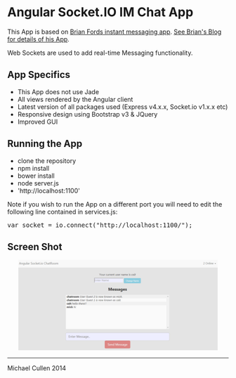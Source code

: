 # Angular Socket.IO IM Chat App

This App is based on [Brian Fords instant messaging app](https://github.com/btford/angular-socket-io-im).
[See Brian's Blog for details of his App](http://briantford.com/blog/angular-socket-io.html).

Web Sockets are used to add real-time Messaging functionality.


## App Specifics

* This App does not use Jade
* All views rendered by the Angular client
* Latest version of all packages used (Express v4.x.x, Socket.io v1.x.x etc)
* Responsive design using Bootstrap v3 & JQuery
* Improved GUI


## Running the App

- clone the repository
- npm install
- bower install
- node server.js
- 'http://localhost:1100'


Note if you wish to run the App on a different port you will need to edit the following line contained in services.js:

<pre>var socket = io.connect("http://localhost:1100/");</pre>



## Screen Shot


<div align="center">
		<img width="90%" src="screen-shots/IM-chat.PNG" alt="IM Chat screen shot" title="IM Chat screen shot"</img>
</div>



<hr>

Michael Cullen 2014

